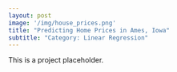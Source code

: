 ```yaml
---
layout: post
image: '/img/house_prices.png'
title: "Predicting Home Prices in Ames, Iowa"
subtitle: "Category: Linear Regression"
---
```


This is a project placeholder.
